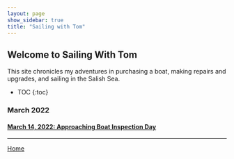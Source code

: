 ```yaml
---
layout: page
show_sidebar: true
title: "Sailing with Tom"
---
```


## Welcome to Sailing With Tom

This site chronicles my adventures in purchasing a boat, making repairs and upgrades, and sailing in the Salish Sea.

- TOC
{:toc}

### March 2022
#### [March 14, 2022: Approaching Boat Inspection Day](2022-03-14-approaching-boat-inspection-day.md)

___

[Home](https://tomsalzer.github.io/Sailing/)
